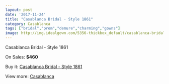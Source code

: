 ```yaml
---
layout: post
date: '2017-11-24'
title: "Casablanca Bridal - Style 1861"
category: Casablanca
tags: ["bridal","prom","demure","charming","gowns"]
image: http://img.idealgown.com/5356-thickbox_default/casablanca-bridal-style-1861.jpg
---
```

Casablanca Bridal - Style 1861

On Sales: **$460**
<a href="https://www.idealgown.com/en/casablanca/2368-casablanca-bridal-style-1861.html"><amp-img layout="responsive" width="600" height="600" src="//img.idealgown.com/5356-thickbox_default/casablanca-bridal-style-1861.jpg" alt="Casablanca Bridal - Style 1861 0" /></a>
<a href="https://www.idealgown.com/en/casablanca/2368-casablanca-bridal-style-1861.html"><amp-img layout="responsive" width="600" height="600" src="//img.idealgown.com/5358-thickbox_default/casablanca-bridal-style-1861.jpg" alt="Casablanca Bridal - Style 1861 1" /></a>
<a href="https://www.idealgown.com/en/casablanca/2368-casablanca-bridal-style-1861.html"><amp-img layout="responsive" width="600" height="600" src="//img.idealgown.com/5357-thickbox_default/casablanca-bridal-style-1861.jpg" alt="Casablanca Bridal - Style 1861 2" /></a>

Buy it: [Casablanca Bridal - Style 1861](https://www.idealgown.com/en/casablanca/2368-casablanca-bridal-style-1861.html "Casablanca Bridal - Style 1861")

View more: [Casablanca](https://www.idealgown.com/en/31-casablanca "Casablanca")